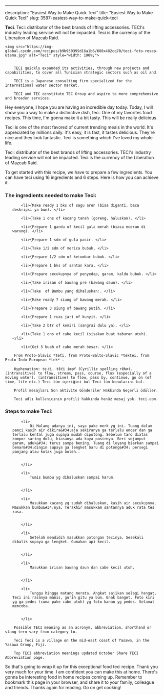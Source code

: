 ---
description: "Easiest Way to Make Quick Teci"
title: "Easiest Way to Make Quick Teci"
slug: 3587-easiest-way-to-make-quick-teci

<p>
	<strong>Teci</strong>. 
	Teci: distributor of the best brands of lifting accessories. TECI&#39;s industry leading service will not be impacted. Teci is the currency of the Liberation of Mazcab Raid.
</p>
<p>
	
	<img src="https://img-global.cpcdn.com/recipes/b9b930399d16a1b6/680x482cq70/teci-foto-resep-utama.jpg" alt="Teci" style="width: 100%;">
	
	
		TECI quickly expanded its activities, through new projects and capabilities, to cover all Tunisian strategic sectors such as oil and.
	
		TECI is a Japanese consulting firm specialized for the International water sector market.
	
		TECI and TEC constitute TEC Group and aspire to more comprehensive and broader services.
	
</p>
<p>
	Hey everyone, I hope you are having an incredible day today. Today, I will show you a way to make a distinctive dish, teci. One of my favorites food recipes. This time, I'm gonna make it a bit tasty. This will be really delicious.
</p>
	
<p>
	Teci is one of the most favored of current trending meals in the world. It's appreciated by millions daily. It's easy, it is fast, it tastes delicious. They're nice and they look fantastic. Teci is something which I've loved my whole life.
</p>
<p>
	Teci: distributor of the best brands of lifting accessories. TECI&#39;s industry leading service will not be impacted. Teci is the currency of the Liberation of Mazcab Raid.
</p>

<p>
To get started with this recipe, we have to prepare a few ingredients. You can have teci using 16 ingredients and 6 steps. Here is how you can achieve it.
</p>

<h3>The ingredients needed to make Teci:</h3>

<ol>
	
		<li>{Make ready 1 bks of sagu aren (bisa diganti, baca deskripsi ya bun). </li>
	
		<li>{Take 1 ons of kacang tanah (goreng, haluskan). </li>
	
		<li>{Prepare 1 gandu of kecil gula merah (biasa eceran di warung). </li>
	
		<li>{Prepare 1 sdm of gula pasir. </li>
	
		<li>{Take 1/2 sdm of merica bubuk. </li>
	
		<li>{Prepare 1/2 sdm of ketumbar bubuk. </li>
	
		<li>{Prepare 1 bks of santan kara. </li>
	
		<li>{Prepare secukupnya of penyedap, garam, kaldu bubuk. </li>
	
		<li>{Take irisan of bawang pre (bawang daun). </li>
	
		<li>{Take  of Bumbu yang dihaluskan:. </li>
	
		<li>{Make ready 7 siung of bawang merah. </li>
	
		<li>{Prepare 3 siung of bawang putih. </li>
	
		<li>{Prepare 1 ruas jari of kunyit. </li>
	
		<li>{Take 2 btr of kemiri (sangrai dulu ya). </li>
	
		<li>{Take 1 ons of cabe kecil (sisakan buat taburan utuh). </li>
	
		<li>{Get 5 buah of cabe merah besar. </li>
	
</ol>
<p>
	
		From Proto-Slavic *teťi, from Proto-Balto-Slavic *tektei, from Proto-Indo-European *tekʷ-.
	
		Hyphenation: te‧ći. tȅći impf (Cyrillic spelling те̏ћи). (intransitive) to flow, stream, pass, course, flux (especially of a moving water). (intransitive) to flow, pass by, continue, go on (of time, life etc.) Teci tüm içeriğini bul Teci tüm konularını bul.
	
		Profil mesajları Son aktivite Gönderiler Hakkında Geçerli ödüller.
	
		Teci adlı kullanıcının profili hakkında henüz mesaj yok. teci.com.
	
</p>

<h3>Steps to make Teci:</h3>

<ol>
	
		<li>
			Di Malang adanya ini, saya pake merk yg ini. Tuang dalam panci kasih air dikira&#34;aja sekiranya ga terlalu encer dan ga terlalu kental juga supaya mudah dipotong. Sebelum taro diatas kompor saring dulu, biasanya ada kaya pasirnya. Beri sejumput garam, aduk&#34; terus sampe bening. Tuang di loyang biarkan sampai benar&#34;dingin supaya ga lengket baru di potong&#34; persegi panjang atau kotak juga boleh..
			
			
		</li>
	
		<li>
			Tumis bumbu yg dihaluskan sampai harum.
			
			
		</li>
	
		<li>
			Masukkan kacang yg sudah dihaluskan, kasih air secukupnya. Masukkan bumbu&#34;nya, Terakhir masukkam santannya aduk rata tes rasa.
			
			
		</li>
	
		<li>
			Setelah mendidih masukkan potongan tecinya. Sesekali dibalik supaya ga lengket. Gunakan api kecil.
			
			
		</li>
	
		<li>
			Masukkan irisan bawang daun dan cabe kecil utuh.
			
			
		</li>
	
		<li>
			Tunggu hingga matang merata. Angkat sajikan selagi hangat. Teci ini rasanya manis, gurih gitu ya bun. Enak banget. Foto kiri yg ga pedes (cuma pake cabe utuh) yg foto kanan yg pedes. Selamat mencoba..
			
			
		</li>
	
</ol>

<p>
	
		Possible TECI meaning as an acronym, abbreviation, shorthand or slang term vary from category to.
	
		Teci Teci is a village on the mid-east coast of Yasawa, in the Yasawa Group, Fiji.
	
		Top TECI abbreviation meanings updated October Share TECI Abbreviation page.
	
</p>

<p>
	So that's going to wrap it up for this exceptional food teci recipe. Thank you very much for your time. I am confident you can make this at home. There's gonna be interesting food in home recipes coming up. Remember to bookmark this page in your browser, and share it to your family, colleague and friends. Thanks again for reading. Go on get cooking!
</p>
